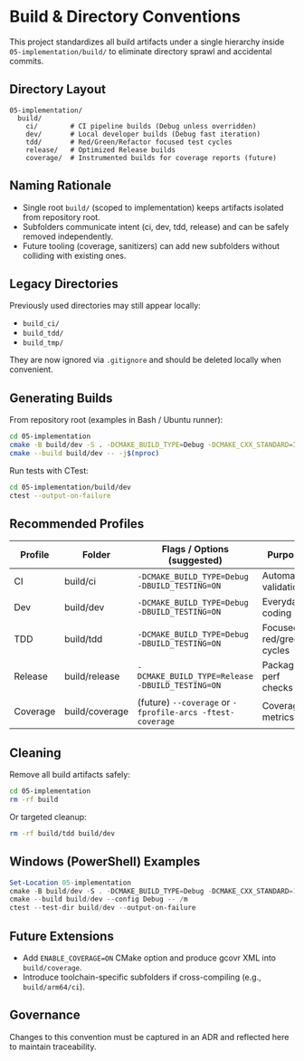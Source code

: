 # Build & Directory Conventions

This project standardizes all build artifacts under a single hierarchy inside `05-implementation/build/` to eliminate directory sprawl and accidental commits.

## Directory Layout

```text
05-implementation/
  build/
    ci/        # CI pipeline builds (Debug unless overridden)
    dev/       # Local developer builds (Debug fast iteration)
    tdd/       # Red/Green/Refactor focused test cycles
    release/   # Optimized Release builds
    coverage/  # Instrumented builds for coverage reports (future)
```

## Naming Rationale

- Single root `build/` (scoped to implementation) keeps artifacts isolated from repository root.
- Subfolders communicate intent (ci, dev, tdd, release) and can be safely removed independently.
- Future tooling (coverage, sanitizers) can add new subfolders without colliding with existing ones.

## Legacy Directories

Previously used directories may still appear locally:

- `build_ci/`
- `build_tdd/`
- `build_tmp/`

They are now ignored via `.gitignore` and should be deleted locally when convenient.

## Generating Builds

From repository root (examples in Bash / Ubuntu runner):

```sh
cd 05-implementation
cmake -B build/dev -S . -DCMAKE_BUILD_TYPE=Debug -DCMAKE_CXX_STANDARD=17 -DBUILD_TESTING=ON
cmake --build build/dev -- -j$(nproc)
```

Run tests with CTest:

```sh
cd 05-implementation/build/dev
ctest --output-on-failure
```

## Recommended Profiles

| Profile | Folder     | Flags / Options (suggested)                               | Purpose |
|---------|------------|------------------------------------------------------------|---------|
| CI      | build/ci   | `-DCMAKE_BUILD_TYPE=Debug -DBUILD_TESTING=ON`              | Automated validation |
| Dev     | build/dev  | `-DCMAKE_BUILD_TYPE=Debug -DBUILD_TESTING=ON`              | Everyday coding |
| TDD     | build/tdd  | `-DCMAKE_BUILD_TYPE=Debug -DBUILD_TESTING=ON`              | Focused red/green cycles |
| Release | build/release | `-DCMAKE_BUILD_TYPE=Release -DBUILD_TESTING=ON`         | Packaging, perf checks |
| Coverage| build/coverage | (future) `--coverage` or `-fprofile-arcs -ftest-coverage` | Coverage metrics |

## Cleaning

Remove all build artifacts safely:

```sh
cd 05-implementation
rm -rf build
```

Or targeted cleanup:

```sh
rm -rf build/tdd build/dev
```

## Windows (PowerShell) Examples

```powershell
Set-Location 05-implementation
cmake -B build/dev -S . -DCMAKE_BUILD_TYPE=Debug -DCMAKE_CXX_STANDARD=17 -DBUILD_TESTING=ON
cmake --build build/dev --config Debug -- /m
ctest --test-dir build/dev --output-on-failure
```

## Future Extensions

- Add `ENABLE_COVERAGE=ON` CMake option and produce gcovr XML into `build/coverage`.
- Introduce toolchain-specific subfolders if cross-compiling (e.g., `build/arm64/ci`).

## Governance

Changes to this convention must be captured in an ADR and reflected here to maintain traceability.
